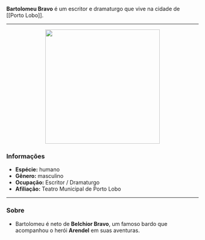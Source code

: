 **Bartolomeu Bravo** é um escritor e dramaturgo que vive na cidade de [[Porto Lobo]].

---

<div style="text-align: center;">
<img src="https://i.imgur.com/xSgHJzq.png" height="300">
</div>

### Informações

- **Espécie:** humano
- **Gênero:** masculino
- **Ocupação:** Escritor / Dramaturgo
- **Afiliação:** Teatro Municipal de Porto Lobo

---

### Sobre

- Bartolomeu é neto de **Belchior Bravo**, um famoso bardo que acompanhou o herói **Arendel** em suas aventuras.